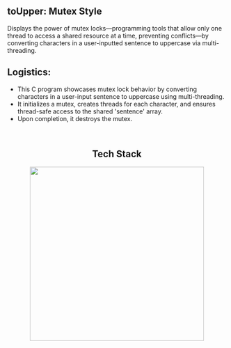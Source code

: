 ## toUpper: Mutex Style

Displays the power of mutex locks—programming tools that allow only one thread to access a shared resource at a time, preventing conflicts—by converting characters in a user-inputted sentence to uppercase via multi-threading.  

## Logistics:
* This C program showcases mutex lock behavior by converting characters in a user-input sentence to uppercase using multi-threading.
* It initializes a mutex, creates threads for each character, and ensures thread-safe access to the shared 'sentence' array. 
* Upon completion, it destroys the mutex.


<br>
<h2 align="center" width="1200px"> Tech Stack </h2> 
<p align="center">
  <img width="400px" src="https://skillicons.dev/icons?i=c,git&perline=10" />
</p>
